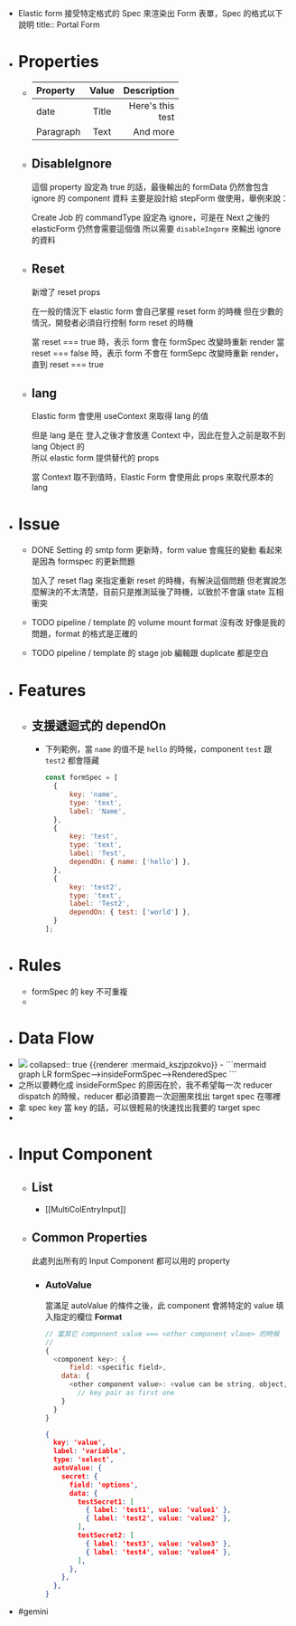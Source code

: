 - Elastic form 接受特定格式的 Spec 來渲染出 Form 表單，Spec 的格式以下說明
  title:: Portal Form
- # Properties
	- | **Property**      | **Value** |   **Description**   |
	  | :---        |    :----:   |          ---: |
	  |  date    | Title       | Here's this <br /> test  |
	  | Paragraph   | Text        | And more      |
	- ## DisableIgnore
	  這個 property 設定為 true 的話，最後輸出的 formData 仍然會包含 ignore 的 component 資料
	  主要是設計給 stepForm 做使用，舉例來說：
	  
	  Create Job 的 commandType 設定為 ignore，可是在 Next 之後的 elasticForm 仍然會需要這個值
	  所以需要 `disableIngore` 來輸出 ignore 的資料
	- ## Reset
	  新增了 reset props
	    
	  在一般的情況下 elastic form 會自己掌握 reset form 的時機
	  但在少數的情況，開發者必須自行控制 form reset 的時機
	    
	  當 reset === true 時，表示 form 會在 formSpec 改變時重新 render
	  當 reset === false 時，表示 form 不會在 formSepc 改變時重新 render，直到 reset === true
	- ## lang
	  Elastic form 會使用 useContext 來取得 lang 的值
	  
	  但是 lang 是在 登入之後才會放進 Context 中，因此在登入之前是取不到 lang Object 的  
	  所以 elastic form 提供替代的 props 
	  
	  當 Context 取不到值時，Elastic Form 會使用此 props 來取代原本的 lang
- # Issue
	- DONE Setting 的 smtp form 更新時，form value 會瘋狂的變動
	  看起來是因為 formspec 的更新問題
	  
	  加入了 reset flag 來指定重新 reset 的時機，有解決這個問題
	  但老實說怎麼解決的不太清楚，目前只是推測延後了時機，以致於不會讓 state 互相衝突
	- TODO pipeline / template 的 volume mount format 沒有改
	  好像是我的問題，format 的格式是正確的
	- TODO pipeline / template 的 stage job 編輯跟 duplicate 都是空白
- # Features
	- ## 支援遞迴式的 dependOn
		- 下列範例，當 `name` 的值不是 `hello` 的時候，component `test` 跟 `test2` 都會隱藏
		  ```javascript
		  const formSpec = [
		    {
		        key: 'name',
		        type: 'text',
		        label: 'Name',
		    },
		    {
		        key: 'test',
		        type: 'text',
		        label: 'Test',
		        dependOn: { name: ['hello'] },
		    },
		    {
		        key: 'test2',
		        type: 'text',
		        label: 'Test2',
		        dependOn: { test: ['world'] },
		    }
		  ];
		  ```
- # Rules
	- formSpec 的 key 不可重複
	-
- # Data Flow
- <img src="https://mermaid.ink/img/IGdyYXBoIExSCiAgZm9ybVNwZWMtLT5pbnNpZGVGb3JtU3BlYy0tPlJlbmRlcmVkU3BlYwo" />
  collapsed:: true
  {{renderer :mermaid_kszjpzokvo}}
	- ```mermaid
	  graph LR
	    formSpec-->insideFormSpec-->RenderedSpec
	  ```
- 之所以要轉化成 insideFormSpec 的原因在於，我不希望每一次 reducer dispatch 的時候，reducer 都必須要跑一次迴圈來找出 target spec 在哪裡
- 拿 spec key 當 key 的話，可以很輕易的快速找出我要的 target spec
-
- # Input Component
	- ## List
		- [[MultiColEntryInput]]
	- ## Common Properties
	  此處列出所有的 Input Component 都可以用的 property
		- ### AutoValue
		  當滿足 autoValue 的條件之後，此 component 會將特定的 value 填入指定的欄位
		  **Format**
		  ```javascript
		  // 當其它 component value === <other component vlaue> 的時候
		  // 
		  {
		    <component key>: {
		    	field: <specific field>,
		      data: {
		      	<other component value>: <value can be string, object, array>,
		          // key pair as first one
		      }
		    }
		  }
		  ```
		  ```json
		  {
		    key: 'value',
		    label: 'variable',
		    type: 'select',
		    autoValue: {
		      secret: {
		        field: 'options',
		        data: {
		          testSecret1: [
		            { label: 'test1', value: 'value1' },
		            { label: 'test2', value: 'value2' },
		          ],
		          testSecret2: [
		            { label: 'test3', value: 'value3' },
		            { label: 'test4', value: 'value4' },
		          ],
		        },
		      },
		    },
		  }
		  ```
- #gemini